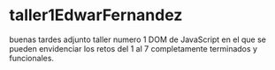 # taller1EdwarFernandez
buenas tardes adjunto taller numero 1 DOM de JavaScript en el que se pueden envidenciar los retos del 1 al 7 completamente terminados y funcionales.
  
 

